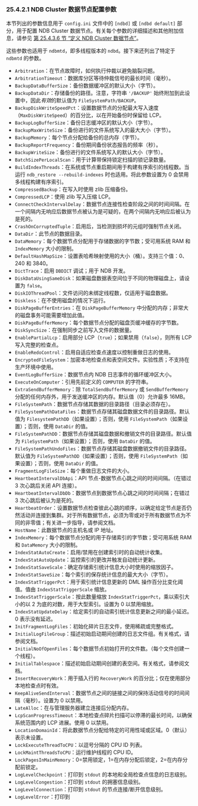 ### 25.4.2.1 NDB Cluster 数据节点配置参数

本节列出的参数信息用于 `config.ini` 文件中的 `[ndbd]` 或 `[ndbd default]` 部分，用于配置 NDB Cluster 数据节点。有关每个参数的详细描述和其他附加信息，请参见 [第 25.4.3.6 节 “定义 NDB Cluster 数据节点”](#25.4.3.6-defining-ndb-cluster-data-nodes)。

这些参数也适用于 `ndbmtd`，即多线程版本的 `ndbd`。接下来还列出了特定于 `ndbmtd` 的参数。

- `Arbitration`：在节点故障时，如何执行仲裁以避免脑裂问题。
- `ArbitrationTimeout`：数据库分区等待仲裁信号的最长时间（毫秒）。
- `BackupDataBufferSize`：备份数据缓冲区的默认大小（字节）。
- `BackupDataDir`：存储备份的路径。注意，字符串 `'/BACKUP'` 始终附加到此设置中，因此*有效*的默认值为 `FileSystemPath/BACKUP`。
- `BackupDiskWriteSpeedPct`：设置数据节点的分配最大写入速度（`MaxDiskWriteSpeed`）的百分比，以在开始备份时保留给 LCP。
- `BackupLogBufferSize`：备份日志缓冲区的默认大小（字节）。
- `BackupMaxWriteSize`：备份进行的文件系统写入的最大大小（字节）。
- `BackupMemory`：每个节点分配给备份的总内存（字节）。
- `BackupReportFrequency`：备份期间备份状态报告的频率（秒）。
- `BackupWriteSize`：备份进行的文件系统写入的默认大小（字节）。
- `BatchSizePerLocalScan`：用于计算带保持锁定扫描的锁记录数量。
- `BuildIndexThreads`：在系统或节点重启期间用于构建有序索引的线程数。当运行 `ndb_restore --rebuild-indexes` 时也适用。将此参数设置为 0 会禁用多线程构建有序索引。
- `CompressedBackup`：在写入时使用 zlib 压缩备份。
- `CompressedLCP`：使用 zlib 写入压缩 LCP。
- `ConnectCheckIntervalDelay`：数据节点连接性检查阶段之间的时间间隔。在一个间隔内无响应后数据节点被认为是可疑的，在两个间隔内无响应后被认为是死的。
- `CrashOnCorruptedTuple`：启用后，当检测到损坏的元组时强制节点关闭。
- `DataDir`：此节点的数据目录。
- `DataMemory`：每个数据节点分配用于存储数据的字节数；受可用系统 RAM 和 `IndexMemory` 大小的限制。
- `DefaultHashMapSize`：设置表哈希映射使用的大小（桶）。支持三个值：0、240 和 3840。
- `DictTrace`：启用 `DBDICT` 调试；用于 NDB 开发。
- `DiskDataUsingSameDisk`：如果磁盘数据表空间位于不同的物理磁盘上，请设置为 `false`。
- `DiskIOThreadPool`：文件访问的未绑定线程数，仅适用于磁盘数据。
- `Diskless`：在不使用磁盘的情况下运行。
- `DiskPageBufferEntries`：在 `DiskPageBufferMemory` 中分配的内存；非常大的磁盘事务可能需要增加此值。
- `DiskPageBufferMemory`：每个数据节点分配的磁盘页缓冲缓存的字节数。
- `DiskSyncSize`：在强制同步之前写入文件的数据量。
- `EnablePartialLcp`：启用部分 LCP（`true`）；如果禁用（`false`），则所有 LCP 写入完整的检查点。
- `EnableRedoControl`：启用自适应检查点速度以控制重做日志的使用。
- `EncryptedFileSystem`：加密本地检查点和表空间文件。实验性质；不支持在生产环境中使用。
- `EventLogBufferSize`：数据节点内 NDB 日志事件的循环缓冲区大小。
- `ExecuteOnComputer`：引用先前定义的 `COMPUTER` 的字符串。
- `ExtraSendBufferMemory`：除 `TotalSendBufferMemory` 或 `SendBufferMemory` 分配的任何内存外，用于发送缓冲区的内存。默认值（0）允许最多 16MB。
- `FileSystemPath`：数据节点存储其数据的目录路径（目录必须存在）。
- `FileSystemPathDataFiles`：数据节点存储其磁盘数据文件的目录路径。默认值为 `FilesystemPathDD`（如果设置）；否则，使用 `FileSystemPath`（如果设置）；否则，使用 `DataDir` 的值。
- `FileSystemPathDD`：数据节点存储其磁盘数据和撤销文件的目录路径。默认值为 `FileSystemPath`（如果设置）；否则，使用 `DataDir` 的值。
- `FileSystemPathUndoFiles`：数据节点存储其磁盘数据撤销文件的目录路径。默认值为 `FileSystemPathDD`（如果设置）；否则，使用 `FileSystemPath`（如果设置）；否则，使用 `DataDir` 的值。
- `FragmentLogFileSize`：每个重做日志文件的大小。
- `HeartbeatIntervalDbApi`：API 节点-数据节点心跳之间的时间间隔。（在错过 3 次心跳后关闭 API 连接）。
- `HeartbeatIntervalDbDb`：数据节点到数据节点心跳之间的时间间隔；在错过 3 次心跳后被认为是死的。
- `HeartbeatOrder`：设置数据节点检查彼此心跳的顺序，以确定给定节点是否仍然活动并连接到集群。对于所有数据节点，必须为零或对于所有数据节点为不同的非零值；有关进一步指导，请参阅文档。
- `HostName`：此数据节点的主机名或 IP 地址。
- `IndexMemory`：每个数据节点分配的用于存储索引的字节数；受可用系统 RAM 和 `DataMemory` 大小的限制。
- `IndexStatAutoCreate`：启用/禁用在创建索引时的自动统计收集。
- `IndexStatAutoUpdate`：监控索引的更改并触发自动统计更新。
- `IndexStatSaveScale`：确定存储索引统计信息大小时使用的缩放因子。
- `IndexStatSaveSize`：每个索引的保存统计信息的最大大小（字节）。
- `IndexStatTriggerPct`：用于索引统计信息更新的 DML 操作百分比变化阈值。值由 `IndexStatTriggerScale` 缩放。
- `IndexStatTriggerScale`：按此数量缩放 `IndexStatTriggerPct`，乘以索引大小的以 2 为底的对数，用于大型索引。设置为 0 以禁用缩放。
- `IndexStatUpdateDelay`：给定索引的自动索引统计信息更新之间的最小延迟。0 表示没有延迟。
- `InitFragmentLogFiles`：初始化碎片日志文件，使用稀疏或完整格式。
- `InitialLogFileGroup`：描述初始启动期间创建的日志文件组。有关格式，请参阅文档。
- `InitialNoOfOpenFiles`：每个数据节点初始打开的文件数。（每个文件创建一个线程）。
- `InitialTablespace`：描述初始启动期间创建的表空间。有关格式，请参阅文档。
- `InsertRecoveryWork`：用于插入行的 `RecoveryWork` 的百分比；仅在使用部分本地检查点时有效。
- `KeepAliveSendInterval`：数据节点之间的链接之间的保持活动信号的时间间隔（毫秒）。设置为 0 以禁用。
- `LateAlloc`：在与管理服务器建立连接后分配内存。
- `LcpScanProgressTimeout`：本地检查点碎片扫描可以停滞的最长时间，以确保系统范围内的 LCP 进展。使用 0 以禁用。
- `LocationDomainId`：将此数据节点分配给特定的可用性域或区域。0（默认）表示未设置。
- `LockExecuteThreadToCPU`：以逗号分隔的 CPU ID 列表。
- `LockMaintThreadsToCPU`：运行维护线程的 CPU ID。
- `LockPagesInMainMemory`：0=禁用锁定，1=在内存分配后锁定，2=在内存分配前锁定。
- `LogLevelCheckpoint`：打印到 `stdout` 的本地和全局检查点信息的日志级别。
- `LogLevelCongestion`：打印到 `stdout` 的拥塞信息级别。
- `LogLevelConnection`：打印到 `stdout` 的节点连接/断开信息级别。
- `LogLevelError`：打印到